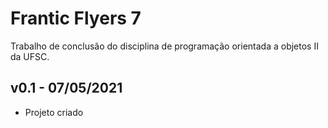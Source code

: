 # Frantic Flyers 7
Trabalho de conclusão do disciplina de programação orientada a objetos II da UFSC.

## v0.1 - 07/05/2021

* Projeto criado
